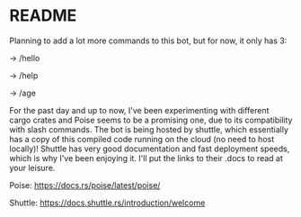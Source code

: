 # README
Planning to add a lot more commands to this bot, but for now, it only has 3:

-> /hello

-> /help

-> /age

For the past day and up to now, I've been experimenting with different cargo crates and Poise seems to be a promising one, due to its compatibility with slash commands.
The bot is being hosted by shuttle, which essentially has a copy of this compiled code running on the cloud (no need to host locally)!
Shuttle has very good documentation and fast deployment speeds, which is why I've been enjoying it. I'll put the links to their .docs to read at your leisure.

Poise: https://docs.rs/poise/latest/poise/

Shuttle: https://docs.shuttle.rs/introduction/welcome

